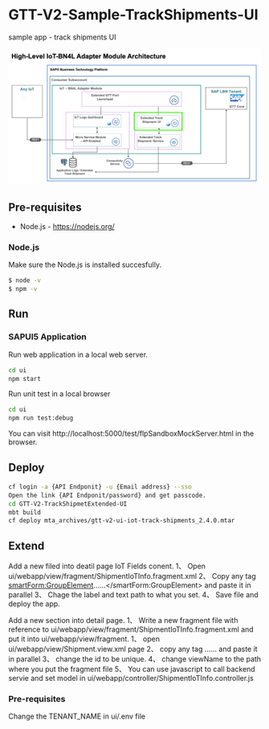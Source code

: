 # GTT-V2-Sample-TrackShipments-UI

sample app - track shipments UI

![](../Assets/BN4L_IOT_TS_UI.png)

## Pre-requisites

- Node.js - https://nodejs.org/

### Node.js

Make sure the Node.js is installed succesfully.

```sh
$ node -v
$ npm -v
```

## Run

### SAPUI5 Application

Run web application in a local web server.

```sh
cd ui
npm start
```

Run unit test in a local browser
```sh
cd ui
npm run test:debug
```

You can visit http://localhost:5000/test/flpSandboxMockServer.html in the browser.

## Deploy

```sh
cf login -a {API Endponit} -u {Email address} --sso
Open the link {API Endponit/password} and get passcode.
cd GTT-V2-TrackShipmetExtended-UI
mbt build
cf deploy mta_archives/gtt-v2-ui-iot-track-shipments_2.4.0.mtar
```


## Extend
Add a new filed into deatil page IoT Fields conent.
1、 Open ui/webapp/view/fragment/ShipmentIoTInfo.fragment.xml
2、 Copy any tag <smartForm:GroupElement>……</smartForm:GroupElement> and paste it in parallel
3、 Chage the label and text path to what you set.
4、 Save file and deploy the app. 

Add a new section into detail page.
1、 Write a new fragment file with reference to ui/webapp/view/fragment/ShipmentIoTInfo.fragment.xml and put it into ui/webapp/view/fragment.
1、 open ui/webapp/view/Shipment.view.xml page
2、 copy any tag <ObjectPageSection>……</ObjectPageSection> and paste it in parallel
3、 change the id to be unique.
4、 change viewName to the path where you put the fragment file
5、 You can use javascript to call backend servie and set model in ui/webapp/controller/ShipmentIoTInfo.controller.js


### Pre-requisites

Change the TENANT_NAME in ui/.env file
